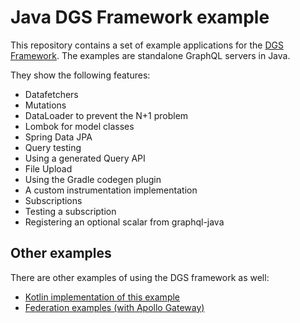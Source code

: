 Java DGS Framework example
=====

This repository contains a set of example applications for the [DGS Framework](https://netflix.github.io/dgs).
The examples are standalone GraphQL servers in Java.

They show the following features:
* Datafetchers
* Mutations
* DataLoader to prevent the N+1 problem
* Lombok for model classes
* Spring Data JPA
* Query testing
* Using a generated Query API
* File Upload
* Using the Gradle codegen plugin
* A custom instrumentation implementation
* Subscriptions
* Testing a subscription
* Registering an optional scalar from graphql-java

Other examples
---

There are other examples of using the DGS framework as well:

* [Kotlin implementation of this example](https://github.com/Netflix/dgs-examples-kotlin)
* [Federation examples (with Apollo Gateway)](https://github.com/Netflix/dgs-federation-example)